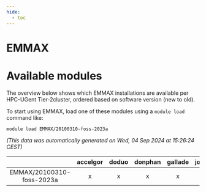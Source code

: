 ```yaml
---
hide:
  - toc
---
```


EMMAX
=====

# Available modules


The overview below shows which EMMAX installations are available per HPC-UGent Tier-2cluster, ordered based on software version (new to old).

To start using EMMAX, load one of these modules using a `module load` command like:

```shell
module load EMMAX/20100310-foss-2023a
```

*(This data was automatically generated on Wed, 04 Sep 2024 at 15:26:24 CEST)*  

| |accelgor|doduo|donphan|gallade|joltik|shinx|skitty|
| :---: | :---: | :---: | :---: | :---: | :---: | :---: | :---: |
|EMMAX/20100310-foss-2023a|x|x|x|x|x|x|x|
